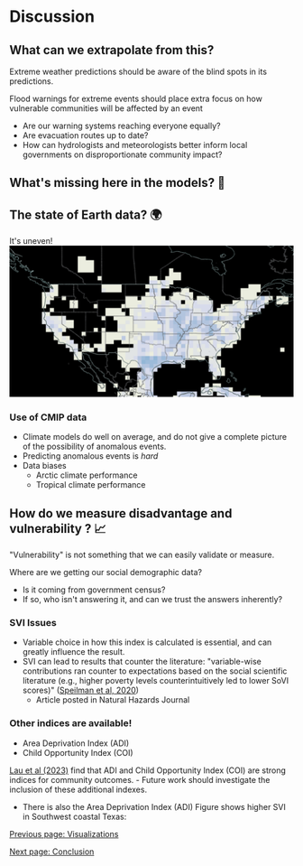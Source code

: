 
# Discussion 

## What can we extrapolate from this? 
Extreme weather predictions should be aware of the blind spots in its predictions. 

Flood warnings for extreme events should place extra focus on how vulnerable communities will be affected by an event
 - Are our warning systems reaching everyone equally? 
 - Are evacuation routes up to date? 
 - How can hydrologists and meteorologists better inform local governments on disproportionate community impact?  

## What's missing here in the models? 🤔

## The state of Earth data? 🌍
It's uneven! 
![Data voids in flood hazard](markdown_figs/pastfloodhazards_1985_2003.png)

### Use of CMIP data
- Climate models do well on average, and do not give a complete picture of the possibility of anomalous events.
- Predicting anomalous events is _hard_
- Data biases
    - Arctic climate performance
    - Tropical climate performance

## How do we measure disadvantage and vulnerability ? 📈

"Vulnerability" is not something that we can easily validate or measure. 


Where are we getting our social demographic data?
- Is it coming from government census? 
- If so, who isn't answering it, and can we trust the answers inherently?



### SVI Issues
- Variable choice in how this index is calculated is essential, and can greatly influence the result.
- SVI can lead to results that counter the literature: 
 "variable-wise contributions ran counter to expectations based on the social scientific literature (e.g., higher poverty levels counterintuitively led to lower SoVI scores)" ([Speilman et al, 2020](https://link.springer.com/article/10.1007/s11069-019-03820-z#Sec11))
  - Article posted in Natural Hazards Journal 

### Other indices are available!  
- Area Deprivation Index (ADI)
- Child Opportunity Index (COI)

 [Lau et al (2023)](https://www.sciencedirect.com/science/article/abs/pii/S1353829223000345) find that ADI and Child Opportunity Index (COI) are strong indices for community outcomes. 
    - Future work should investigate the inclusion of these additional indexes. 
- There is also the Area Deprivation Index (ADI)
Figure shows higher SVI in Southwest coastal Texas: 

[Previous page: Visualizations](visualizations.md)

[Next page: Conclusion](conclusion.md)
